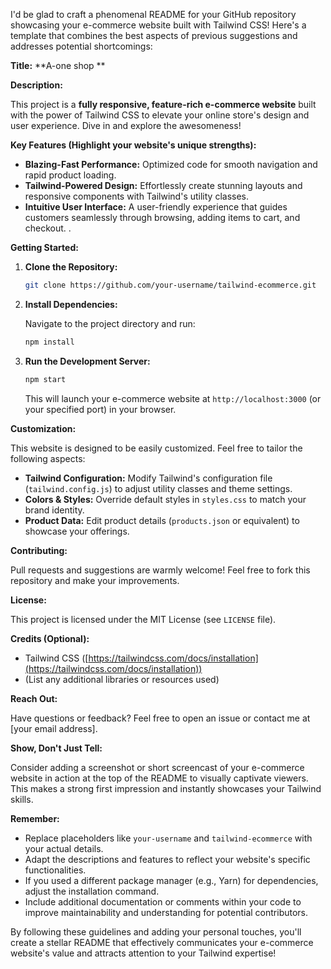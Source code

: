 
I'd be glad to craft a phenomenal README for your GitHub repository showcasing your e-commerce website built with Tailwind CSS! Here's a template that combines the best aspects of previous suggestions and addresses potential shortcomings:

**Title:**  **A-one shop **

**Description:**

This project is a **fully responsive, feature-rich e-commerce website** built with the power of Tailwind CSS to elevate your online store's design and user experience. Dive in and explore the awesomeness!

**Key Features (Highlight your website's unique strengths):**

- **Blazing-Fast Performance:** Optimized code for smooth navigation and rapid product loading.
- **Tailwind-Powered Design:** Effortlessly create stunning layouts and responsive components with Tailwind's utility classes.
- **Intuitive User Interface:** A user-friendly experience that guides customers seamlessly through browsing, adding items to cart, and checkout.
.

**Getting Started:**

1. **Clone the Repository:**

   ```bash
   git clone https://github.com/your-username/tailwind-ecommerce.git
   ```

2. **Install Dependencies:**

   Navigate to the project directory and run:

   ```bash
   npm install
   ```

3. **Run the Development Server:**

   ```bash
   npm start
   ```

   This will launch your e-commerce website at `http://localhost:3000` (or your specified port) in your browser.

**Customization:**

This website is designed to be easily customized. Feel free to tailor the following aspects:

- **Tailwind Configuration:** Modify Tailwind's configuration file (`tailwind.config.js`) to adjust utility classes and theme settings.
- **Colors & Styles:** Override default styles in `styles.css` to match your brand identity.
- **Product Data:** Edit product details (`products.json` or equivalent) to showcase your offerings.

**Contributing:**

Pull requests and suggestions are warmly welcome! Feel free to fork this repository and make your improvements.

**License:**

This project is licensed under the MIT License (see `LICENSE` file).

**Credits (Optional):**

* Tailwind CSS ([https://tailwindcss.com/docs/installation](https://tailwindcss.com/docs/installation))
* (List any additional libraries or resources used)

**Reach Out:**

Have questions or feedback? Feel free to open an issue or contact me at [your email address].

**Show, Don't Just Tell:**

Consider adding a screenshot or short screencast of your e-commerce website in action at the top of the README to visually captivate viewers. This makes a strong first impression and instantly showcases your Tailwind skills.

**Remember:**

- Replace placeholders like `your-username` and `tailwind-ecommerce` with your actual details.
- Adapt the descriptions and features to reflect your website's specific functionalities.
- If you used a different package manager (e.g., Yarn) for dependencies, adjust the installation command.
- Include additional documentation or comments within your code to improve maintainability and understanding for potential contributors.

By following these guidelines and adding your personal touches, you'll create a stellar README that effectively communicates your e-commerce website's value and attracts attention to your Tailwind expertise!
